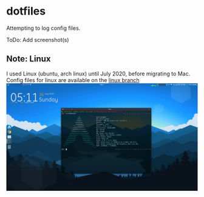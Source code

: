# dotfiles

Attempting to log config files.

ToDo: Add screenshot(s)

## Note: Linux
I used Linux (ubuntu, arch linux) until July 2020, before migrating to Mac. Config files for linux are available on the [linux branch](https://github.com/kaustubhhiware/dotfiles/tree/linux)
![](images/Screenshot_2020-07-26_17-11-59.png)